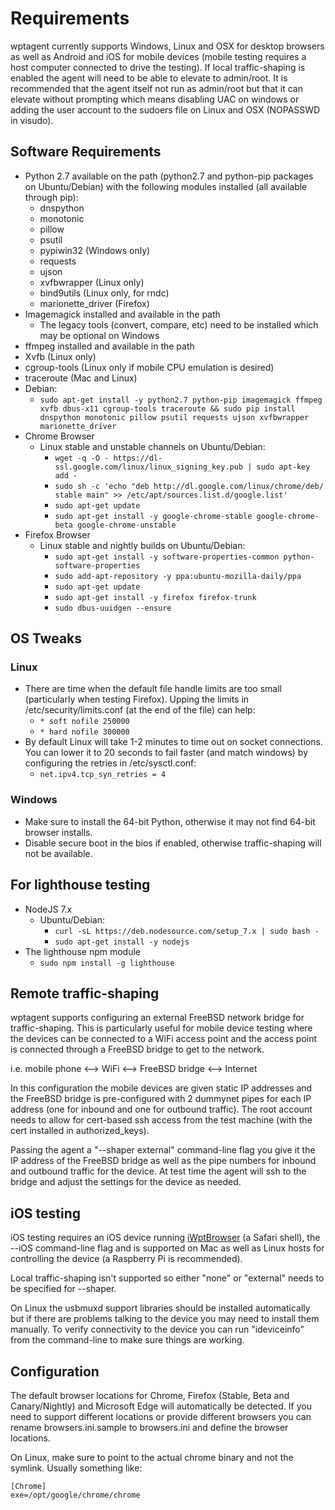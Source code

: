 # Requirements
wptagent currently supports Windows, Linux and OSX for desktop browsers as well as Android and iOS for mobile devices (mobile testing requires a host computer connected to drive the testing).  If local traffic-shaping is enabled the agent will need to be able to elevate to admin/root. It is recommended that the agent itself not run as admin/root but that it can elevate without prompting which means disabling UAC on windows or adding the user account to the sudoers file on Linux and OSX (NOPASSWD in visudo).

## Software Requirements
* Python 2.7 available on the path (python2.7 and  python-pip packages on Ubuntu/Debian) with the following modules installed (all available through pip):
    * dnspython
    * monotonic
    * pillow
    * psutil
    * pypiwin32 (Windows only)
    * requests
    * ujson
    * xvfbwrapper (Linux only)
    * bind9utils (Linux only, for rndc)
    * marionette_driver (Firefox)
* Imagemagick installed and available in the path
    * The legacy tools (convert, compare, etc) need to be installed which may be optional on Windows
* ffmpeg installed and available in the path
* Xvfb (Linux only)
* cgroup-tools (Linux only if mobile CPU emulation is desired)
* traceroute (Mac and Linux)
* Debian:
    * ```sudo apt-get install -y python2.7 python-pip imagemagick ffmpeg xvfb dbus-x11 cgroup-tools traceroute && sudo pip install dnspython monotonic pillow psutil requests ujson xvfbwrapper marionette_driver```
* Chrome Browser
    * Linux stable and unstable channels on Ubuntu/Debian:
        * ```wget -q -O - https://dl-ssl.google.com/linux/linux_signing_key.pub | sudo apt-key add -```
        * ```sudo sh -c 'echo "deb http://dl.google.com/linux/chrome/deb/ stable main" >> /etc/apt/sources.list.d/google.list'```
        * ```sudo apt-get update```
        * ```sudo apt-get install -y google-chrome-stable google-chrome-beta google-chrome-unstable```
* Firefox Browser
    * Linux stable and nightly builds on Ubuntu/Debian:
        * ```sudo apt-get install -y software-properties-common python-software-properties```
        * ```sudo add-apt-repository -y ppa:ubuntu-mozilla-daily/ppa```
        * ```sudo apt-get update```
        * ```sudo apt-get install -y firefox firefox-trunk```
        * ```sudo dbus-uuidgen --ensure```

## OS Tweaks
### Linux
* There are time when the default file handle limits are too small (particularly when testing Firefox).  Upping the limits in /etc/security/limits.conf (at the end of the file) can help:
    * ```* soft nofile 250000```
    * ```* hard nofile 300000```
* By default Linux will take 1-2 minutes to time out on socket connections.  You can lower it to 20 seconds to fail faster (and match windows) by configuring the retries in /etc/sysctl.conf:
    * ```net.ipv4.tcp_syn_retries = 4```

### Windows
* Make sure to install the 64-bit Python, otherwise it may not find 64-bit browser installs.
* Disable secure boot in the bios if enabled, otherwise traffic-shaping will not be available.

## For lighthouse testing
* NodeJS 7.x
    * Ubuntu/Debian:
        * ```curl -sL https://deb.nodesource.com/setup_7.x | sudo bash -```
        * ```sudo apt-get install -y nodejs```
* The lighthouse npm module
    * ```sudo npm install -g lighthouse```

## Remote traffic-shaping
wptagent supports configuring an external FreeBSD network bridge for traffic-shaping.  This is particularly useful for mobile device testing where the devices can be connected to a WiFi access point and the access point is connected through a FreeBSD bridge to get to the network.

i.e. mobile phone <--> WiFi <--> FreeBSD bridge <--> Internet

In this configuration the mobile devices are given static IP addresses and the FreeBSD bridge is pre-configured with 2 dummynet pipes for each IP address (one for inbound and one for outbound traffic).  The root account needs to allow for cert-based ssh access from the test machine (with the cert installed in authorized_keys).

Passing the agent a "--shaper external" command-line flag you give it the IP address of the FreeBSD bridge as well as the pipe numbers for inbound and outbound traffic for the device.  At test time the agent will ssh to the bridge and adjust the settings for the device as needed.

## iOS testing
iOS testing requires an iOS device running [iWptBrowser](https://github.com/WPO-Foundation/iWptBrowser/blob/master/docs/walkthrough.md) (a Safari shell), the --iOS command-line flag and is supported on Mac as well as Linux hosts for controlling the device (a Raspberry Pi is recommended).

Local traffic-shaping isn't supported so either "none" or "external" needs to be specified for --shaper.

On Linux the usbmuxd support libraries should be installed automatically but if there are problems talking to the device you may need to install them manually.  To verify connectivity to the device you can run "ideviceinfo" from the command-line to make sure things are working.

## Configuration
The default browser locations for Chrome, Firefox (Stable, Beta and Canary/Nightly) and Microsoft Edge will automatically be detected.  If you need to support different locations or provide different browsers you can rename browsers.ini.sample to browsers.ini and define the browser locations.

On Linux, make sure to point to the actual chrome binary and not the symlink.  Usually something like:
```
[Chrome]
exe=/opt/google/chrome/chrome
```
